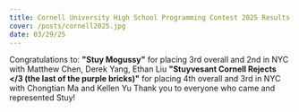```yaml
---
title: Cornell University High School Programming Contest 2025 Results
cover: /posts/cornell2025.jpg
date: 03/29/25
---
```

Congratulations to:
<db />
**"Stuy Mogussy"** for placing 3rd overall and 2nd in NYC with Matthew Chen, Derek Yang, Ethan Liu
<db />
**"Stuyvesant Cornell Rejects <\/3 (the last of the purple bricks)"** for placing 4th overall and 3rd in NYC with Chongtian Ma and Kellen Yu
<db />
Thank you to everyone who came and represented Stuy!